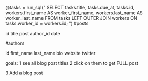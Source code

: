 
@tasks = run_sql("
  SELECT tasks.title, tasks.due_at, tasks.id,
  workers.first_name AS worker_first_name,
  workers.last_name AS worker_last_name
  FROM tasks
  LEFT OUTER JOIN workers
  ON tasks.worker_id = workers.id;
")
#posts

id
title
post
author_id
date

#authors

id
first_name
last_name
bio
website
twitter

goals:
1 see all blog post titles 
2 	click on them to get FULL post

3 Add a blog post


